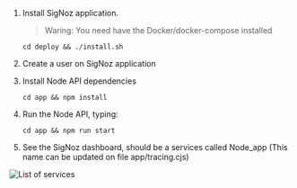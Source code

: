 1. Install SigNoz application.
    > Waring: You need have the Docker/docker-compose installed

    ```
    cd deploy && ./install.sh
    ```

2. Create a user on SigNoz application

3. Install Node API dependencies
    ```
    cd app && npm install
    ```

4. Run the Node API, typing:

    ```
    cd app && npm run start
    ```

5. See the SigNoz dashboard, should be a services called Node_app (This name can be updated on file app/tracing.cjs)

<image src="./docs/services.png" alt="List of services">